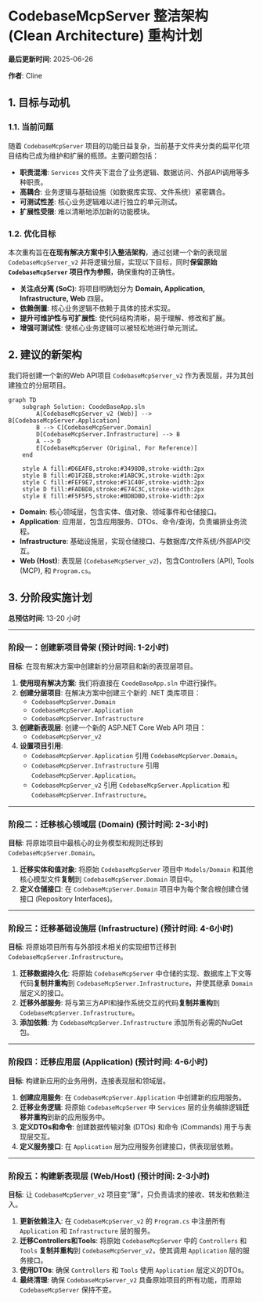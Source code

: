 # CodebaseMcpServer 整洁架构 (Clean Architecture) 重构计划

**最后更新时间**: 2025-06-26

**作者**: Cline

## 1. 目标与动机

### 1.1. 当前问题

随着 `CodebaseMcpServer` 项目的功能日益复杂，当前基于文件夹分类的扁平化项目结构已成为维护和扩展的瓶颈。主要问题包括：

*   **职责混淆**: `Services` 文件夹下混合了业务逻辑、数据访问、外部API调用等多种职责。
*   **高耦合**: 业务逻辑与基础设施（如数据库实现、文件系统）紧密耦合。
*   **可测试性差**: 核心业务逻辑难以进行独立的单元测试。
*   **扩展性受限**: 难以清晰地添加新的功能模块。

### 1.2. 优化目标

本次重构旨在**在现有解决方案中引入整洁架构**，通过创建一个新的表现层 `CodebaseMcpServer_v2` 并将逻辑分层，实现以下目标，同时**保留原始 `CodebaseMcpServer` 项目作为参照**，确保重构的正确性。

*   **关注点分离 (SoC)**: 将项目明确划分为 **Domain, Application, Infrastructure, Web** 四层。
*   **依赖倒置**: 核心业务逻辑不依赖于具体的技术实现。
*   **提升可维护性与可扩展性**: 使代码结构清晰，易于理解、修改和扩展。
*   **增强可测试性**: 使核心业务逻辑可以被轻松地进行单元测试。

## 2. 建议的新架构

我们将创建一个新的Web API项目 `CodebaseMcpServer_v2` 作为表现层，并为其创建独立的分层项目。

```mermaid
graph TD
    subgraph Solution: CoodeBaseApp.sln
        A[CodebaseMcpServer_v2 (Web)] --> B[CodebaseMcpServer.Application]
        B --> C[CodebaseMcpServer.Domain]
        D[CodebaseMcpServer.Infrastructure] --> B
        A --> D
        E[CodebaseMcpServer (Original, For Reference)]
    end

    style A fill:#D6EAF8,stroke:#3498DB,stroke-width:2px
    style B fill:#D1F2EB,stroke:#1ABC9C,stroke-width:2px
    style C fill:#FEF9E7,stroke:#F1C40F,stroke-width:2px
    style D fill:#FADBD8,stroke:#E74C3C,stroke-width:2px
    style E fill:#F5F5F5,stroke:#BDBDBD,stroke-width:2px
```

*   **Domain**: 核心领域层，包含实体、值对象、领域事件和仓储接口。
*   **Application**: 应用层，包含应用服务、DTOs、命令/查询，负责编排业务流程。
*   **Infrastructure**: 基础设施层，实现仓储接口、与数据库/文件系统/外部API交互。
*   **Web (Host)**: 表现层 (`CodebaseMcpServer_v2`)，包含Controllers (API), Tools (MCP), 和 `Program.cs`。

## 3. 分阶段实施计划

**总预估时间**: 13-20 小时

---

### **阶段一：创建新项目骨架 (预计时间: 1-2小时)**

**目标**: 在现有解决方案中创建新的分层项目和新的表现层项目。

1.  **使用现有解决方案**: 我们将直接在 `CoodeBaseApp.sln` 中进行操作。
2.  **创建分层项目**: 在解决方案中创建三个新的 .NET 类库项目：
    *   `CodebaseMcpServer.Domain`
    *   `CodebaseMcpServer.Application`
    *   `CodebaseMcpServer.Infrastructure`
3.  **创建新表现层**: 创建一个新的 ASP.NET Core Web API 项目：
    *   `CodebaseMcpServer_v2`
4.  **设置项目引用**:
    *   `CodebaseMcpServer.Application` 引用 `CodebaseMcpServer.Domain`。
    *   `CodebaseMcpServer.Infrastructure` 引用 `CodebaseMcpServer.Application`。
    *   `CodebaseMcpServer_v2` 引用 `CodebaseMcpServer.Application` 和 `CodebaseMcpServer.Infrastructure`。

---

### **阶段二：迁移核心领域层 (Domain) (预计时间: 2-3小时)**

**目标**: 将原始项目中最核心的业务模型和规则迁移到 `CodebaseMcpServer.Domain`。

1.  **迁移实体和值对象**: 将原始 `CodebaseMcpServer` 项目中 `Models/Domain` 和其他核心模型文件**复制**到 `CodebaseMcpServer.Domain` 项目中。
2.  **定义仓储接口**: 在 `CodebaseMcpServer.Domain` 项目中为每个聚合根创建仓储接口 (Repository Interfaces)。

---

### **阶段三：迁移基础设施层 (Infrastructure) (预计时间: 4-6小时)**

**目标**: 将原始项目所有与外部技术相关的实现细节迁移到 `CodebaseMcpServer.Infrastructure`。

1.  **迁移数据持久化**: 将原始 `CodebaseMcpServer` 中仓储的实现、数据库上下文等代码**复制并重构**到 `CodebaseMcpServer.Infrastructure`，并使其继承 `Domain` 层定义的接口。
2.  **迁移外部服务**: 将与第三方API和操作系统交互的代码**复制并重构**到 `CodebaseMcpServer.Infrastructure`。
3.  **添加依赖**: 为 `CodebaseMcpServer.Infrastructure` 添加所有必需的NuGet包。

---

### **阶段四：迁移应用层 (Application) (预计时间: 4-6小时)**

**目标**: 构建新应用的业务用例，连接表现层和领域层。

1.  **创建应用服务**: 在 `CodebaseMcpServer.Application` 中创建新的应用服务。
2.  **迁移业务逻辑**: 将原始 `CodebaseMcpServer` 中 `Services` 层的业务编排逻辑**迁移并重构**到新的应用服务中。
3.  **定义DTOs和命令**: 创建数据传输对象 (DTOs) 和命令 (Commands) 用于与表现层交互。
4.  **定义服务接口**: 在 `Application` 层为应用服务创建接口，供表现层依赖。

---

### **阶段五：构建新表现层 (Web/Host) (预计时间: 2-3小时)**

**目标**: 让 `CodebaseMcpServer_v2` 项目变“薄”，只负责请求的接收、转发和依赖注入。

1.  **更新依赖注入**: 在 `CodebaseMcpServer_v2` 的 `Program.cs` 中注册所有 `Application` 和 `Infrastructure` 层的服务。
2.  **迁移Controllers和Tools**: 将原始 `CodebaseMcpServer` 中的 `Controllers` 和 `Tools` **复制并重构**到 `CodebaseMcpServer_v2`，使其调用 `Application` 层的服务接口。
3.  **使用DTOs**: 确保 `Controllers` 和 `Tools` 使用 `Application` 层定义的DTOs。
4.  **最终清理**: 确保 `CodebaseMcpServer_v2` 具备原始项目的所有功能，而原始 `CodebaseMcpServer` 保持不变。
